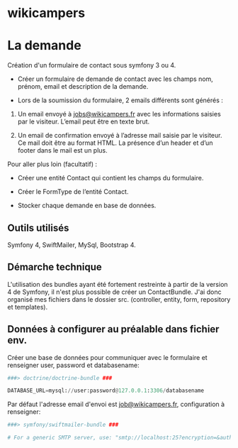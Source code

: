 # wikicampers

# La demande

Création d'un formulaire de contact sous symfony 3 ou 4.

- Créer un formulaire de demande de contact avec les champs nom, prénom, email et description de la demande.

- Lors de la soumission du formulaire, 2 emails différents sont générés :

1. Un email envoyé à jobs@wikicampers.fr avec les informations saisies par le visiteur. L’email peut être en texte brut.

2. Un email de confirmation envoyé à l’adresse mail saisie par le visiteur. Ce mail doit être au format HTML. La présence d’un header et d’un footer dans le mail est un plus.

Pour aller plus loin (facultatif) :

- Créer une entité Contact qui contient les champs du formulaire.

- Créer le FormType de l’entité Contact.

- Stocker chaque demande en base de données.


## Outils utilisés

Symfony 4, SwiftMailer, MySql, Bootstrap 4.

## Démarche technique

L'utilisation des bundles ayant été fortement restreinte à partir de la version 4 de Symfony, il n'est plus possible de créer un ContactBundle.
J'ai donc organisé mes fichiers dans le dossier src. (controller, entity, form, repository et templates).


## Données à configurer au préalable dans fichier env.

Créer une base de données pour communiquer avec le formulaire et renseigner user, password et databasename:

```python
###> doctrine/doctrine-bundle ###

DATABASE_URL=mysql://user:password@127.0.0.1:3306/databasename

```

Par défaut l'adresse email d'envoi est job@wikicampers.fr, configuration à renseigner:

```python
###> symfony/swiftmailer-bundle ###

# For a generic SMTP server, use: "smtp://localhost:25?encryption=&auth_mode="

```
